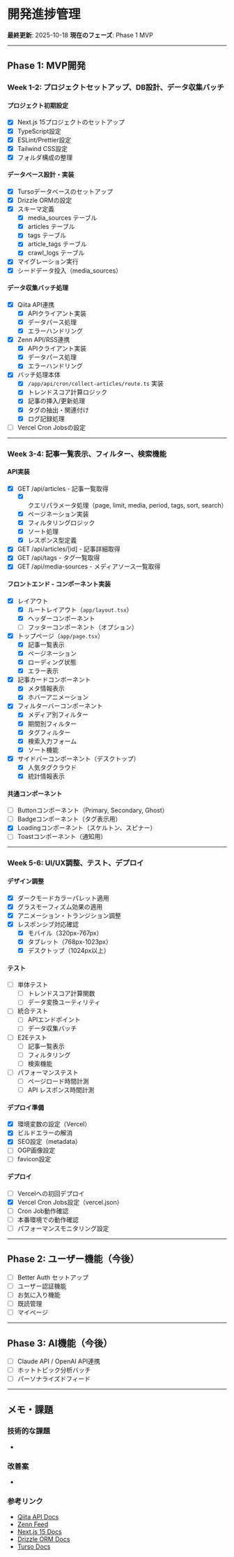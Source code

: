 # 開発進捗管理

**最終更新**: 2025-10-18
**現在のフェーズ**: Phase 1 MVP

---

## Phase 1: MVP開発

### Week 1-2: プロジェクトセットアップ、DB設計、データ収集バッチ

#### プロジェクト初期設定
- [x] Next.js 15プロジェクトのセットアップ
- [x] TypeScript設定
- [x] ESLint/Prettier設定
- [x] Tailwind CSS設定
- [x] フォルダ構成の整理

#### データベース設計・実装
- [x] Tursoデータベースのセットアップ
- [x] Drizzle ORMの設定
- [x] スキーマ定義
  - [x] media_sources テーブル
  - [x] articles テーブル
  - [x] tags テーブル
  - [x] article_tags テーブル
  - [x] crawl_logs テーブル
- [x] マイグレーション実行
- [x] シードデータ投入（media_sources）

#### データ収集バッチ処理
- [x] Qiita API連携
  - [x] APIクライアント実装
  - [x] データパース処理
  - [x] エラーハンドリング
- [x] Zenn API/RSS連携
  - [x] APIクライアント実装
  - [x] データパース処理
  - [x] エラーハンドリング
- [x] バッチ処理本体
  - [x] `/app/api/cron/collect-articles/route.ts` 実装
  - [x] トレンドスコア計算ロジック
  - [x] 記事の挿入/更新処理
  - [x] タグの抽出・関連付け
  - [x] ログ記録処理
- [ ] Vercel Cron Jobsの設定

---

### Week 3-4: 記事一覧表示、フィルター、検索機能

#### API実装
- [x] GET /api/articles - 記事一覧取得
  - [x] クエリパラメータ処理（page, limit, media, period, tags, sort, search）
  - [x] ページネーション実装
  - [x] フィルタリングロジック
  - [x] ソート処理
  - [x] レスポンス型定義
- [x] GET /api/articles/[id] - 記事詳細取得
- [x] GET /api/tags - タグ一覧取得
- [x] GET /api/media-sources - メディアソース一覧取得

#### フロントエンド - コンポーネント実装
- [x] レイアウト
  - [x] ルートレイアウト（`app/layout.tsx`）
  - [x] ヘッダーコンポーネント
  - [ ] フッターコンポーネント（オプション）
- [x] トップページ（`app/page.tsx`）
  - [x] 記事一覧表示
  - [x] ページネーション
  - [x] ローディング状態
  - [x] エラー表示
- [x] 記事カードコンポーネント
  - [x] メタ情報表示
  - [x] ホバーアニメーション
- [x] フィルターバーコンポーネント
  - [x] メディア別フィルター
  - [x] 期間別フィルター
  - [x] タグフィルター
  - [x] 検索入力フォーム
  - [x] ソート機能
- [x] サイドバーコンポーネント（デスクトップ）
  - [x] 人気タグクラウド
  - [x] 統計情報表示

#### 共通コンポーネント
- [ ] Buttonコンポーネント（Primary, Secondary, Ghost）
- [ ] Badgeコンポーネント（タグ表示用）
- [x] Loadingコンポーネント（スケルトン、スピナー）
- [ ] Toastコンポーネント（通知用）

---

### Week 5-6: UI/UX調整、テスト、デプロイ

#### デザイン調整
- [x] ダークモードカラーパレット適用
- [x] グラスモーフィズム効果の適用
- [x] アニメーション・トランジション調整
- [x] レスポンシブ対応確認
  - [x] モバイル（320px-767px）
  - [x] タブレット（768px-1023px）
  - [x] デスクトップ（1024px以上）

#### テスト
- [ ] 単体テスト
  - [ ] トレンドスコア計算関数
  - [ ] データ変換ユーティリティ
- [ ] 統合テスト
  - [ ] APIエンドポイント
  - [ ] データ収集バッチ
- [ ] E2Eテスト
  - [ ] 記事一覧表示
  - [ ] フィルタリング
  - [ ] 検索機能
- [ ] パフォーマンステスト
  - [ ] ページロード時間計測
  - [ ] API レスポンス時間計測

#### デプロイ準備
- [x] 環境変数の設定（Vercel）
- [x] ビルドエラーの解消
- [x] SEO設定（metadata）
- [ ] OGP画像設定
- [ ] favicon設定

#### デプロイ
- [ ] Vercelへの初回デプロイ
- [x] Vercel Cron Jobs設定（vercel.json）
- [ ] Cron Job動作確認
- [ ] 本番環境での動作確認
- [ ] パフォーマンスモニタリング設定

---

## Phase 2: ユーザー機能（今後）

- [ ] Better Auth セットアップ
- [ ] ユーザー認証機能
- [ ] お気に入り機能
- [ ] 既読管理
- [ ] マイページ

---

## Phase 3: AI機能（今後）

- [ ] Claude API / OpenAI API連携
- [ ] ホットトピック分析バッチ
- [ ] パーソナライズドフィード

---

## メモ・課題

### 技術的な課題
-

### 改善案
-

### 参考リンク
- [Qiita API Docs](https://qiita.com/api/v2/docs)
- [Zenn Feed](https://zenn.dev/feed)
- [Next.js 15 Docs](https://nextjs.org/docs)
- [Drizzle ORM Docs](https://orm.drizzle.team/)
- [Turso Docs](https://docs.turso.tech/)
